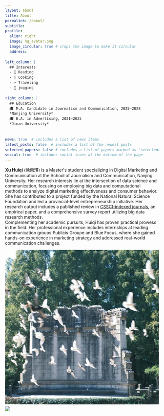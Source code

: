 ```yaml
---
layout: about
title: About
permalink: /about/
subtitle: 
profile:
  align: right
  image: hq_avatar.png
  image_circular: true # crops the image to make it circular
  address: 
  
left_column: |
  ## Interests
  - 📖 Reading  
  - 🍳 Cooking  
  - ✈️ Traveling  
  - 🚶 jogging  

right_column: |
  ## Education
  🎓 M.A. Candidate in Journalism and Communication, 2025–2028  
  *Nanjing University* 
  🎓 B.A. in Advertising, 2021–2025  
  *Jinan University*  
   
  
news: true  # includes a list of news items
latest_posts: false  # includes a list of the newest posts
selected_papers: false # includes a list of papers marked as "selected={true}"
social: true  # includes social icons at the bottom of the page
---
```


**Xu Huiqi** (徐惠琪) is a Master's student specializing in Digital Marketing and Communication at the School of Journalism and Communication, Nanjing University. Her research interests lie at the intersection of data science and communication, focusing on employing big data and computational methods to analyze digital marketing effectiveness and consumer behavior.  
She has contributed to a project funded by the National Natural Science Foundation and led a provincial-level entrepreneurship initiative. Her research output includes a published review in [CSSCI-indexed journals]("https://journal.psych.ac.cn/xlkxjz/CN/10.3724/SP.J.1042.2024.01680"), an empirical paper, and a comprehensive survey report utilizing big data research methods.  
Complementing her academic pursuits, Huiqi has proven practical prowess in the field. Her professional experience includes internships at leading communication groups Publicis Groupe and Blue Focus, where she gained hands-on experience in marketing strategy and addressed real-world communication challenges.

<img src="/assets/img/yyt.jpg" align = "middle" width = "800px">


<br>

<a href="https://github.com/SocratesClub/SocratesClub.github.io/edit/master/_pages/about.md">
  <img src="https://user-images.githubusercontent.com/543384/192227995-fdb3a693-2f68-4dc4-b9bd-06053066322f.png" width = "800" align="middle" />
</a>

<br>
